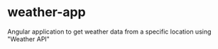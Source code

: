 # weather-app

Angular application to get weather data from a specific location using "Weather API"
